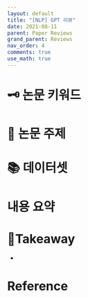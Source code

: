 ```yaml
---
layout: default
title: "[NLP] GPT 리뷰"
date: 2021-08-11
parent: Paper Reviews
grand_parent: Reviews
nav_order: 4
comments: true
use_math: true
---
```






#  🗝️ 논문 키워드





# 📑 논문 주제





# 📚 데이터셋





# 내용 요약







# 🍖Takeaway

* 

  


# Reference

